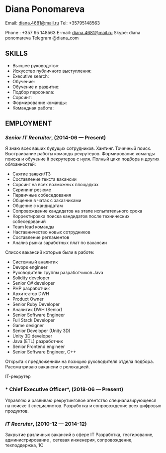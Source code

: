 Diana Ponomareva
============
Email: diana.4681@mail.ru
Tel: +35795148563


Phone : +357 95 148563
E-mail: diana.4681@mail.ru
Skype: diana ponomareva
Telegram @diana_com

## SKILLS

  - Высшее руководство: 
  - Искусство публичного выступления: 
  - Executive search: 
  - Обучение: 
  - Обучение и развитие: 
  - Подбор персонала: 
  - Сорсинг: 
  - Формирование команды: 
  - Командная работа: 

## EMPLOYMENT

### *Senior IT Recruiter*,  (2014-06 — Present)

Я знаю всех ваших будущих сотрудников. Хантинг. Точечный поиск. Выстраивание работы команды рекрутеров. Формирование команды поиска и обучение it рекрутеров с нуля. 
Полный цикл подбора и других обязанностей:

- Снятие заявки/ТЗ
- Составление текста вакансии
- Сорсинг на всех возможных площадках
- Скрининг резюме
- Первичные собеседования
- Общение в чатах с заказчиками
- Общение с кандидатам
- Сопровождение кандидатов на этапе испытательного срока
- Корректировка поиска кандидатов после технических собеседований
- Team lead команды
- Наставничество новых сотрудников
- Составление регламентов
- Анализ рынка заработных плат по вакансии

Список вакансий которые были в работе:
- Системный аналитик
- Devops engineer
- Руководитель группы разработчиков Java
- Solidity developer
- Senior C# developer
- PHP разработчик
- Архитектор DWH
- Product Owner
- Senior Ruby Developer
- Аналитик DWH (Senior)
- Senior Software Engineer
- Full Stack Developer
- Game designer
- Senior Developer (Unity 3D)
- Unity 3D developer
- Java (ETL) разработчик
- Senior Frontend engineer
- Senior Software Engineer, C++


Открыта к предложениям на позицию руководителя отдела подбора. Рассматриваю вакансии с релокацией. 


IT-рекрутер

### * Chief Executive Officer*,  (2018-06 — Present)

Управляю и развиваю рекрутинговое агентство специализирующееся на поиске it  специалистов. Разработка и сопровождение всех цифровых продуктов.

### *IT Recruter*,  (2010-12 — 2014-12)

Закрытие различных вакансий в сфере IT
Разработка, тестирование, администрирование , сетевая инженерия, сопровождение, техподдержка, 1С














